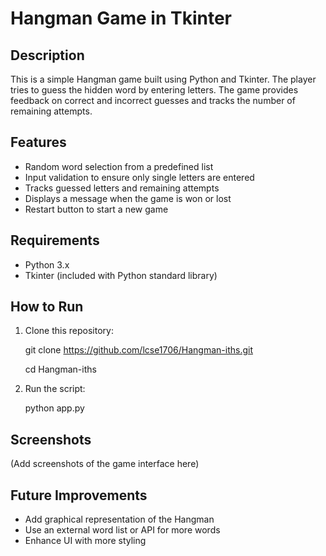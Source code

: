 # Hangman Game in Tkinter

## Description

This is a simple Hangman game built using Python and Tkinter. The player tries to guess the hidden word by entering letters. The game provides feedback on correct and incorrect guesses and tracks the number of remaining attempts.

## Features

- Random word selection from a predefined list
- Input validation to ensure only single letters are entered
- Tracks guessed letters and remaining attempts
- Displays a message when the game is won or lost
- Restart button to start a new game

## Requirements

- Python 3.x
- Tkinter (included with Python standard library)

## How to Run

1. Clone this repository:

   git clone https://github.com/lcse1706/Hangman-iths.git

   cd Hangman-iths

2. Run the script:

   python app.py

## Screenshots

(Add screenshots of the game interface here)

## Future Improvements

- Add graphical representation of the Hangman
- Use an external word list or API for more words
- Enhance UI with more styling
